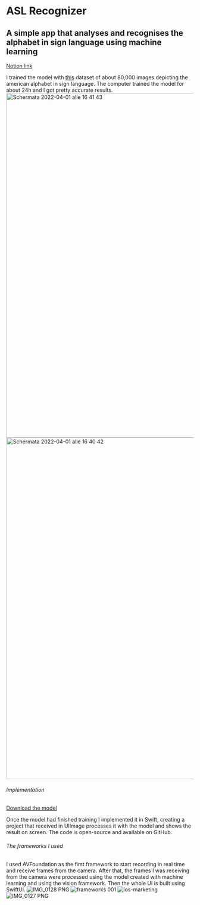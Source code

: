 # ASL Recognizer
## A simple app that analyses and recognises the alphabet in sign language using machine learning
[Notion link](https://www.notion.so/appledeveloperacademyunina/arg-ASL-Recognizer-c879fa5931e34f8cbfce5a24774c98c1)

I trained the model with [this](https://www.kaggle.com/datasets/grassknoted/asl-alphabet) dataset of about 80,000 images depicting the american alphabet in sign language.
The computer trained the model for about 24h and I got pretty accurate results. 
<img width="925" alt="Schermata 2022-04-01 alle 16 41 43" src="https://user-images.githubusercontent.com/92546954/161829153-35933803-1eff-422e-b331-0bca2efbe7b6.png">
<img width="917" alt="Schermata 2022-04-01 alle 16 40 42" src="https://user-images.githubusercontent.com/92546954/161829164-a45a509b-bfe6-464b-91c7-65e2ab6927e7.png">
###### Implementation
[Download the model](https://www.dropbox.com/s/ga1q5zjcdsub7xu/SignAlphabet.mlpackage.zip?dl=0)

Once the model had finished training I implemented it in Swift, creating a project that received in UIImage processes it with the model and shows the result on screen.  The code is open-source and available on GitHub.
###### The frameworks I used
I used AVFoundation as the first framework to start recording in real time and receive frames from the camera. After that, the frames I was receiving from the camera were processed using the model created with machine learning and using the vision framework. Then the whole UI is built using SwiftUI.
![IMG_0128 PNG](https://user-images.githubusercontent.com/92546954/161829924-a3a16eb7-85c6-4b8f-b455-cb8e16d94fba.png)
![frameworks 001](https://user-images.githubusercontent.com/92546954/161829686-2c15135f-0ce7-4276-87c6-18e79948a1a2.png)
![ios-marketing](https://user-images.githubusercontent.com/92546954/161829907-7defba7a-3651-450d-9b94-f64a5c29d9e5.png)
![IMG_0127 PNG](https://user-images.githubusercontent.com/92546954/161829912-c25b8b79-37e2-480a-a38b-3aea1dd80f08.png)
